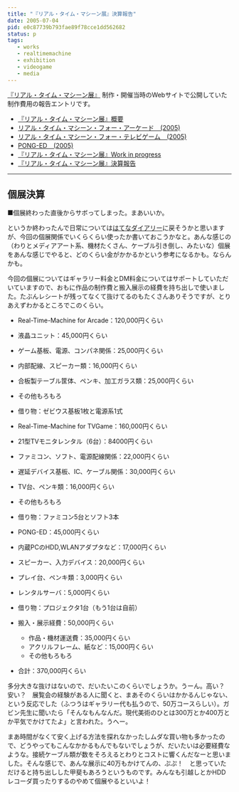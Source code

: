 ```yaml
---
title: "『リアル・タイム・マシーン展』決算報告"
date: 2005-07-04
pid: e0c87739b793fae89f78cce1dd562682
status: p
tags:
   - works
   - realtimemachine
   - exhibition
   - videogame
   - media
---
```


[『リアル・タイム・マシーン展』](/2005/07/04/3_works/exhibition/real-time-machine-exhibition/) 制作・開催当時のWebサイトで公開していた制作費用の報告エントリです。

- [『リアル・タイム・マシーン展』概要](/2005/07/04/3_works/exhibition/real-time-machine-exhibition/)
- [リアル・タイム・マシーン・フォー・アーケード　\(2005\)](/2005/07/04/3_works/real-time-machine-for-arcade/)
- [リアル・タイム・マシーン・フォー・テレビゲーム　\(2005\)](/2005/07/04/3_works/real-time-machine-for-tv-game/)
- [PONG-ED　\(2005\)](/2005/07/04/3_works/pong-ed/)
- [『リアル・タイム・マシーン展』Work in progress](/2005/07/04/3_works/exhibition/work-in-progress/)
- [『リアル・タイム・マシーン展』決算報告](/2005/07/04/3_works/exhibition/financial-report/)

---

## 個展決算

■個展終わった直後からサボってしまった。まあいいか。

というか終わったんで日常については[はてなダイアリー](http://d.hatena.ne.jp/dotimpact/)に戻そうかと思いますが、今回の個展関係でいくらくらい使ったか書いておこうかなと。あんな感じの（わりとメディアアート系、機材たくさん、ケーブル引き倒し、みたいな）個展をあんな感じでやると、どのくらい金がかかるかという参考になるかも。ならんかも。

今回の個展についてはギャラリー料金とDM料金についてはサポートしていただいていますので、おもに作品の制作費と搬入展示の経費を持ち出しで使いました。たぶんレシートが残ってなくて抜けてるのもたくさんありそうですが、とりあえずわかるところでこのくらい。

   - Real-Time-Machine for Arcade：120,000円くらい
  - 液晶ユニット：45,000円くらい
  - ゲーム基板、電源、コンパネ関係：25,000円くらい
  - 内部配線、スピーカー類：16,000円くらい
  - 合板製テーブル筐体、ペンキ、加工ガラス類：25,000円くらい
  - その他もろもろ
  - 借り物：ゼビウス基板1枚と電源系1式

   - Real-Time-Machine for TVGame：160,000円くらい
   - 21型TVモニタレンタル（6台）：84000円くらい
  - ファミコン、ソフト、電源配線関係：22,000円くらい
  - 遅延デバイス基板、IC、ケーブル関係：30,000円くらい
   - TV台、ペンキ類：16,000円くらい
  - その他もろもろ
  - 借り物：ファミコン5台とソフト3本

   - PONG-ED：45,000円くらい
  - 内蔵PCのHDD,WLANアダプタなど：17,000円くらい
  - スピーカー、入力デバイス：20,000円くらい
  - プレイ台、ペンキ類：3,000円くらい
  - レンタルサーバ：5,000円くらい
  - 借り物：プロジェクタ1台（もう1台は自前）

- 搬入・展示経費：50,000円くらい
  - 作品・機材運送費：35,000円くらい
  - アクリルフレーム、紙など：15,000円くらい
  - その他もろもろ

- 合計：370,000円くらい

多分大きな抜けはないので、だいたいこのくらいでしょうか。うーん。高い？　安い？　展覧会の経験がある人に聞くと、まあそのくらいはかかるんじゃない、という反応でした（ふつうはギャラリー代も払うので、50万コースらしい）。ガビン先生に聞いたら「そんなもんなんだ。現代美術のひとは300万とか400万とか平気でかけてたよ」と言われた。うへー。

まあ時間がなくて安く上げる方法を探れなかったしムダな買い物も多かったので、どうやってもこんなかかるもんでもないでしょうが、だいたいは必要経費なような。接続ケーブル類が数をそろえるとわりとコストに響くんだなーと思いました。そんな感じで、あんな展示に40万もかけてんの、ぷぷ！　と思っていただけると持ち出しした甲斐もあろうというものです。みんなも引越しとかHDDレコーダ買ったりするのやめて個展やるといいよ！
